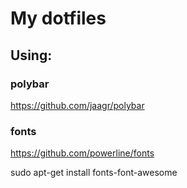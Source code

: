 # My dotfiles

## Using:

### polybar
https://github.com/jaagr/polybar

### fonts
https://github.com/powerline/fonts

sudo apt-get install fonts-font-awesome
